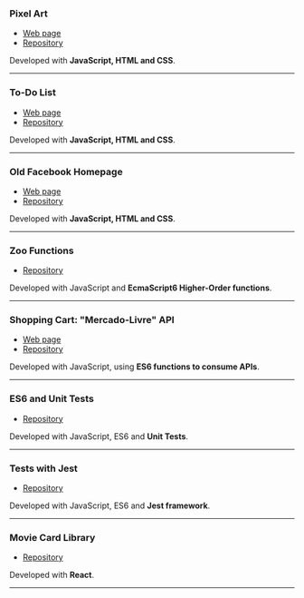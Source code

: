 ### Pixel Art
- [Web page](https://leonardev.github.io/projects/pixel-art/)
- [Repository](https://github.com/LeonarDev/leonardev.github.io/tree/main/projects/pixel-art)

Developed with **JavaScript, HTML and CSS**.
<hr>

### To-Do List
- [Web page](https://leonardev.github.io/projects/to-do-list/)
- [Repository](https://github.com/LeonarDev/leonardev.github.io/tree/main/projects/to-do-list)

Developed with **JavaScript, HTML and CSS**.
<hr>

### Old Facebook Homepage
- [Web page](https://leonardev.github.io/projects/old-facebook-homepage/)
- [Repository](https://github.com/LeonarDev/leonardev.github.io/tree/main/projects/old-facebook-homepage)

Developed with **JavaScript, HTML and CSS**.
<hr>

### Zoo Functions
- [Repository](https://github.com/LeonarDev/leonardev.github.io/tree/main/projects/zoo-functions)

Developed with JavaScript and **EcmaScript6 Higher-Order functions**.
<hr>

### Shopping Cart: "Mercado-Livre" API
- [Web page](https://leonardev.github.io/projects/shopping-cart/)
- [Repository](https://github.com/LeonarDev/leonardev.github.io/tree/main/projects/shopping-cart)

Developed with JavaScript, using **ES6 functions to consume APIs**.
<hr>

### ES6 and Unit Tests
- [Repository](https://github.com/LeonarDev/leonardev.github.io/tree/main/projects/es6-and-unit-tests)

Developed with JavaScript, ES6 and **Unit Tests**.
<hr>

### Tests with Jest
- [Repository](https://github.com/LeonarDev/leonardev.github.io/tree/main/projects/jest)

Developed with JavaScript, ES6 and **Jest framework**.
<hr>

### Movie Card Library
- [Repository](https://github.com/LeonarDev/leonardev.github.io/tree/main/projects/movie-cards-library-stateless)

Developed with **React**.
<hr>



<!--

### 
- [Web page](
- [Repository](https://github.com/LeonarDev/leonardev.github.io/tree/main/projects/))

Developed with JavaScript, ES6 and **Jest framework**.
<hr>

-->
